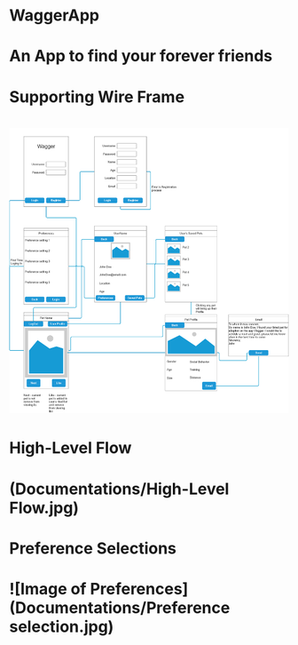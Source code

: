 # WaggerApp
# An App to find your forever friends
# Supporting Wire Frame
# ![Image of WireFrame](Documentations/WireFrame.png)
# High-Level Flow
# (Documentations/High-Level Flow.jpg)
# Preference Selections
# ![Image of Preferences](Documentations/Preference selection.jpg)
